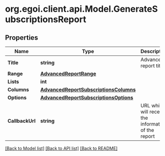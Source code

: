
# org.egoi.client.api.Model.GenerateSubscriptionsReport

## Properties

Name | Type | Description | Notes
------------ | ------------- | ------------- | -------------
**Title** | **string** | Advanced report title | 
**Range** | [**AdvancedReportRange**](AdvancedReportRange.md) |  | 
**Lists** | **int** |  | 
**Columns** | [**AdvancedReportSubscriptionsColumns**](AdvancedReportSubscriptionsColumns.md) |  | 
**Options** | [**AdvancedReportSubscriptionsOptions**](AdvancedReportSubscriptionsOptions.md) |  | 
**CallbackUrl** | **string** | URL which will receive the information of the report | [optional] 

[[Back to Model list]](../README.md#documentation-for-models)
[[Back to API list]](../README.md#documentation-for-api-endpoints)
[[Back to README]](../README.md)

